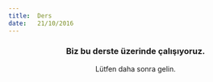 ```yaml
---
title:  Ders
date:   21/10/2016
---
```


### <center>Biz bu derste üzerinde çalışıyoruz.</center>
<center>Lütfen daha sonra gelin.</center>